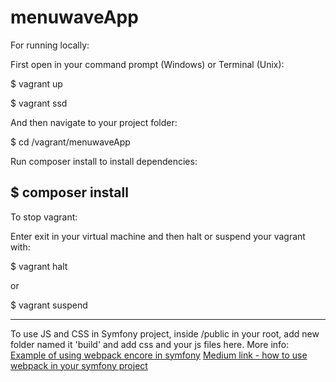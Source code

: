 # menuwaveApp
For running locally:

First open in your command prompt (Windows) or Terminal (Unix):

$ vagrant up

$ vagrant ssd

And then navigate to your project folder:

$ cd /vagrant/menuwaveApp

Run composer install to install dependencies:

$ composer install
---
To stop vagrant:

Enter exit in your virtual machine and then halt or suspend your vagrant with:

$ vagrant halt

or

$ vagrant suspend

---
To use JS and CSS in Symfony project, inside /public in your root, add new folder named it 'build' and add css and your js files here.
More info: 
[Example of using webpack encore in symfony](https://symfony.com/doc/current/frontend/encore/simple-example.html)
[Medium link - how to use webpack in your symfony project](https://medium.com/@nioperas06/integrate-webpack-in-your-symfony-application-with-webpack-encore-ed338298a031)
